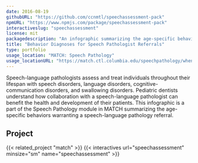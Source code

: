 ```yaml
---
date: 2016-08-19
githubURL: "https://github.com/ccnmtl/speechassessment-pack"
npmURL: "https://www.npmjs.com/package/speechassessment-pack"
interactiveslug: "speechassessment"
license: mit
packagedescription: "An infographic summarizing the age-specific behaviors warranting a speech-language pathology referral."
title: "Behavior Diagnoses for Speech Pathologist Referrals"
type: portfolio
usage_location: "MATCH: Speech Pathology"
usage_locationURL: "https://match.ctl.columbia.edu/speechpathology/when-to-refer-to-a-speech-language-pathologist/"
---
```


Speech-language pathologists assess and treat individuals throughout their lifespan with speech disorders, language disorders, cognitive-communication disorders, and swallowing disorders. Pediatric dentists understand how collaboration with a speech-language pathologist can benefit the health and development of their patients. This infographic is a part of the Speech Pathology module in MATCH summarizing the age-specific behaviors warranting a speech-language pathology referral.

## Project

{{< related_project "match" >}}
{{< interactives url="speechassessment" minsize="sm" name="speechassessment" >}}
